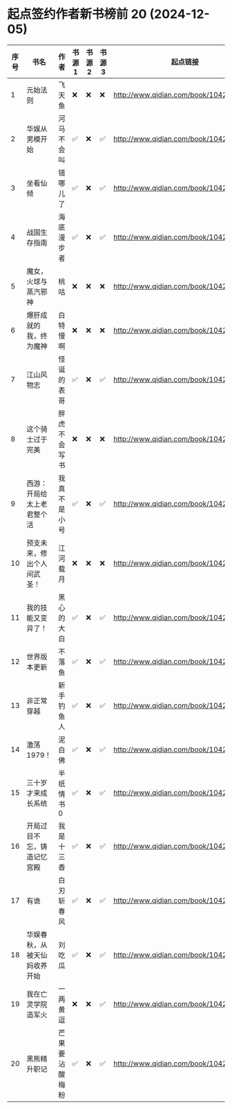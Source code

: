 # 起点签约作者新书榜前 20 (2024-12-05)

| 序号 | 书名             | 作者      | 书源 1 | 书源 2 | 书源 3 | 起点链接                                   |
|----|----------------|---------|------|------|------|----------------------------------------|
| 1  | 元始法则           | 飞天鱼     | ❌    | ❌    | ❌    | http://www.qidian.com/book/1042108416/ |
| 2  | 华娱从男模开始        | 河马不会叫   | ✅    | ❌    | ✅    | http://www.qidian.com/book/1042471645/ |
| 3  | 坐看仙倾           | 错哪儿了    | ✅    | ❌    | ✅    | http://www.qidian.com/book/1042444808/ |
| 4  | 战国生存指南         | 海底漫步者   | ✅    | ❌    | ✅    | http://www.qidian.com/book/1042389383/ |
| 5  | 魔女，火球与蒸汽邪神     | 桃咕      | ❌    | ❌    | ❌    | http://www.qidian.com/book/1042397138/ |
| 6  | 爆肝成就的我，终为魔神    | 白特慢啊    | ❌    | ❌    | ❌    | http://www.qidian.com/book/1042393534/ |
| 7  | 江山风物志          | 怪诞的表哥   | ✅    | ❌    | ✅    | http://www.qidian.com/book/1042578797/ |
| 8  | 这个骑士过于完美       | 胖虎不会写书  | ❌    | ❌    | ❌    | http://www.qidian.com/book/1042436035/ |
| 9  | 西游：开局给太上老君整个活  | 我真不是小号  | ✅    | ❌    | ✅    | http://www.qidian.com/book/1042609339/ |
| 10 | 预支未来，修出个人间武圣！  | 江河载月    | ❌    | ❌    | ❌    | http://www.qidian.com/book/1042429338/ |
| 11 | 我的技能又变异了！      | 黑心的大白   | ✅    | ❌    | ✅    | http://www.qidian.com/book/1042442670/ |
| 12 | 世界版本更新         | 不落鱼     | ✅    | ❌    | ✅    | http://www.qidian.com/book/1042443001/ |
| 13 | 非正常穿越          | 新手钓鱼人   | ✅    | ❌    | ✅    | http://www.qidian.com/book/1042244797/ |
| 14 | 激荡1979！        | 泥白佛     | ✅    | ❌    | ✅    | http://www.qidian.com/book/1042561588/ |
| 15 | 三十岁才来成长系统      | 半纸情书0   | ✅    | ❌    | ✅    | http://www.qidian.com/book/1042403234/ |
| 16 | 开局过目不忘，铸造记忆宫殿  | 我是十三香   | ✅    | ❌    | ✅    | http://www.qidian.com/book/1042521623/ |
| 17 | 有诡             | 白刃斩春风   | ✅    | ❌    | ✅    | http://www.qidian.com/book/1042628462/ |
| 18 | 华娱春秋，从被天仙妈收养开始 | 刘吃瓜     | ✅    | ❌    | ✅    | http://www.qidian.com/book/1042448257/ |
| 19 | 我在亡灵学院造军火      | 一两黄逗    | ❌    | ❌    | ✅    | http://www.qidian.com/book/1042472985/ |
| 20 | 黑熊精升职记         | 芒果要沾酸梅粉 | ✅    | ❌    | ✅    | http://www.qidian.com/book/1042398244/ |
